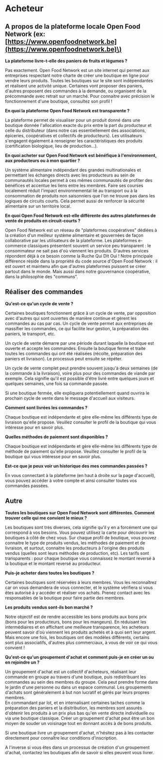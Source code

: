 # Acheteur

## A propos de la plateforme locale Open Food Network \(ex: [https://www.openfoodnetwork.be](https://www.openfoodnetwork.be)\)

**La plateforme livre-t-elle des paniers de fruits et légumes ?**

Pas exactement. Open Food Network est un site internet qui permet aux entreprises respectant notre charte de créer une boutique en ligne pour vendre leurs produits. Toutes les boutiques sur le site sont indépendantes et réalisent une activité unique. Certaines vont proposer des paniers, d'autres proposent des commandes à la demande, ou organisent de la précommande avec retrait sur un marché. Pour connaitre avec précision le fonctionnement d'une boutique, consultez son profil !

**En quoi la plateforme Open Food Network est transparente ?**

La plateforme permet de visualiser pour un produit donné dans une boutique donnée l'allocation exacte du prix entre la part du producteur et celle du distributeur \(dans notre cas essentiellement des associations, épiceries, coopératives et collectifs de producteurs\). Les utilisateurs s'engagent également à renseigner les caractéristiques des produits \(certification biologique, lieu de production...\).

**En quoi acheter sur Open Food Network est bénéfique à l'environnement, aux producteurs ou à mon quartier ?**

Un système alimentaire indépendant des grandes multinationales et permettant les échanges directs avec les producteurs au sein de communautés locales permet à ces mêmes communautés de profiter des bénéfices et accentue les liens entre les membres. Faire ses courses localement réduit l'impact environnemental lié au transport ou à la consommation de produits non saisonniers que l'on ne trouve pas dans les logiques de circuits courts. Cela permet aussi de renforcer la sécurité alimentaire sur un territoire local.

**En quoi Open Food Network est-elle différente des autres plateformes de vente de produits en circuit-courts ?**

Open Food Network est un réseau de "plateformes coopératives" dédiées à la création d'un meilleur système alimentaire et gouvernées de façon collaborative par les utilisateurs de la plateforme. Les plateformes e-commerce classiques présentent souvent un service peu transparent : le consommateur ne sait pas d'où viennent les produits. D'autres services répondent déjà à ce besoin comme la Ruche Qui DIt Oui ! Notre principale différence réside dans la propriété du code source d'Open Food Network : il est ouvert et maintenu afin que d'autres plateformes puissent se créer partout dans le monde. Mais aussi dans notre gouvernance coopérative, dans la philosophie des "communs".

## Réaliser des commandes

**Qu'est-ce qu'un cycle de vente ?**

Certaines boutiques fonctionnent grâce à un cycle de vente, par opposition avec d'autres qui sont ouvertes de manière continue et gèrent les commandes au cas par cas. Un cycle de vente permet aux entreprises de massifier les commandes, ce qui facilite leur gestion, la préparation des paniers, le transport, etc.

Un cycle de vente démarre par une période durant laquelle la boutique est ouverte et accepte les commandes. Ensuite la boutique ferme et traite toutes les commandes qui ont été réalisées \(récolte, préparation des paniers et livraison\). Le processus peut ensuite se répéter.

Un cycle de vente complet peut prendre souvent jusqu'à deux semaines \(de la commande à la livraison\), voire plus pour des commandes de viande par exemple. Cela signifie qu'il est possible d'être livré entre quelques jours et quelques semaines, une fois sa commande passée.

Si une boutique fermée, elle expliquera potentiellement quand ouvrira le prochain cycle de vente dans le message d'accueil aux visiteurs.

**Comment sont livrées les commandes ?**

Chaque boutique est indépendante et gère elle-même les différents type de livraison qu'elle propose. Veuillez consulter le profil de la boutique qui vous intéresse pour en savoir plus.

**Quelles méthodes de paiement sont disponibles ?**

Chaque boutique est indépendante et gère elle-même les différents type de méthode de paiement qu'elle propose. Veuillez consulter le profil de la boutique qui vous intéresse pour en savoir plus.

**Est-ce que je peux voir un historique des mes commandes passées ?**

En vous connectant à la plateforme \(en haut à droite sur la page d'accueil\), vous pouvez accéder à votre compte et ainsi consulter toutes vos commandes passées.

## Autre

**Toutes les boutiques sur Open Food Network sont différentes. Comment trouver celle qui me convient le mieux ?**

Les boutiques sont très diverses, cela signifie qu'il y en a forcément une qui correspond à vos besoins. Vous pouvez utilisez la carte pour découvrir les boutiques à côté de chez vous. Sur chaque profil de boutique, vous pouvez connaitre le type de produits vendus, les méthodes de paiement et de livraison, et surtout, connaitre les producteurs à l'origine des produits vendus \(quelles sont leurs méthodes de production, etc\). Les tarifs sont transparents : pour chaque boutique vous connaissez le montant reversé à la boutique et le montant reversé au producteur.

**Puis-je acheter dans toutes les boutiques ?**

Certaines boutiques sont réservées à leurs membres. Vous les reconnaîtrez car on vous demandera de vous connecter, et le système vérifiera si vous êtes autorisé à y accéder et réaliser vos achats. Prenez contact avec les responsables de la boutique pour faire partie des membres.

**Les produits vendus sont-ils bon marché ?**

Notre objectif est de rendre accessible les bons produits aux bons prix \(bons pour les producteurs, bons pour les mangeurs\). En réduisant les intermédiaires et en affichant une meilleure transparence, les acheteurs peuvent savoir d'où viennent les produits achetés et à quoi sert leur argent. Mais encore une fois, les boutiques ont des modèles différents, certains sont plus associatifs, d'autres plus commerciaux, à vous de voir ce qui vous convient !

**Qu'est-ce qu'un groupement d'achat et comment puis-je en créer un ou en rejoindre un ?**

Un groupement d'achat est un collectif d'acheteurs, réalisant leur commande en groupe au travers d'une boutique, puis redistribuant les commandes au sein des membres du groupe. Cela peut prendre forme dans le jardin d'une personne ou dans un espace communal. Les groupements d'achats sont généralement à but non lucratif et gérés par leurs propres membres.  
En commandant par lot, et en internalisant certaines taches comme la préparation des paniers et la disitribution, les membres sont assurés d'obtenir les produits à un prix plus bas qu'en vente directe individuelle ou via une boutique classique. Créer un groupement d'achat peut être un bon moyen de souder un voisinage tout en donnant accès à de bons produits.

Si une boutique livre un groupement d'achat, n'hésitez pas à les contacter directement pour connaître leur conditions d'inscription.

A l'inverse si vous êtes dans un processus de création d'un groupement d'achat, contactez les boutiques afin de savoir si elles peuvent vous livrer.

